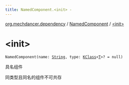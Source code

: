 ```yaml
---
title: NamedComponent.<init> - 
---
```


[org.mechdancer.dependency](../index.html) / [NamedComponent](index.html) / [&lt;init&gt;](./-init-.html)

# &lt;init&gt;

`NamedComponent(name: `[`String`](https://kotlinlang.org/api/latest/jvm/stdlib/kotlin/-string/index.html)`, type: `[`KClass`](https://kotlinlang.org/api/latest/jvm/stdlib/kotlin.reflect/-k-class/index.html)`<`[`T`](index.html#T)`>? = null)`

具名组件

同类型且同名的组件不可共存

